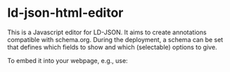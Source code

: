 # ld-json-html-editor

This is a Javascript editor for LD-JSON.
It aims to create annotations compatible with schema.org.
During the deployment, a schema can be set that defines which fields to show and which (selectable) options to give.

To embed it into your webpage, e.g., use: <script type="application/ld+json">

